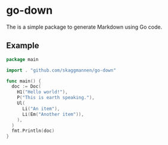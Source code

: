 # go-down

The is a simple package to generate Markdown using Go code.

## Example

```go
package main

import . "github.com/skaggmannen/go-down"

func main() {
  doc := Doc(
    H1("Hello world!"),
    P("This is earth speaking."),
    Ul(
      Li("An item"),
      Li(Em("Another item")),
    ),
  )
  fmt.Println(doc)
}
```
